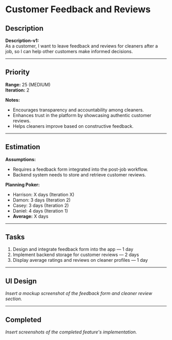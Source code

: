 # Customer Feedback and Reviews

## Description
**Description-v1:**  
As a customer, I want to leave feedback and reviews for cleaners after a job, so I can help other customers make informed decisions.

---

## Priority
**Range:** 25 (MEDIUM)  
**Iteration:** 2 

**Notes:**  
- Encourages transparency and accountability among cleaners.  
- Enhances trust in the platform by showcasing authentic customer reviews.  
- Helps cleaners improve based on constructive feedback.

---

## Estimation
**Assumptions:**  
- Requires a feedback form integrated into the post-job workflow.  
- Backend system needs to store and retrieve customer reviews.  

**Planning Poker:**  
- Harrison: X days (Iteration X)  
- Damon: 3 days (Iteration 2)  
- Casey: 3 days (Iteration 2)  
- Daniel: 4 days (Iteration 1)  
- **Average:** X days  

---

## Tasks
1. Design and integrate feedback form into the app — 1 day  
2. Implement backend storage for customer reviews — 2 days  
3. Display average ratings and reviews on cleaner profiles — 1 day  

---

## UI Design
*Insert a mockup screenshot of the feedback form and cleaner review section.*

---

## Completed
*Insert screenshots of the completed feature's implementation.*
